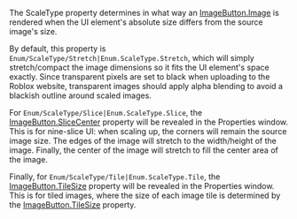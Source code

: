 The ScaleType property determines in what way an [ImageButton.Image](https://developer.roblox.com/en-us/api-reference/property/ImageButton/Image) is rendered when the UI element's absolute size differs from the source image's size.

By default, this property is `Enum/ScaleType/Stretch|Enum.ScaleType.Stretch`, which will simply stretch/compact the image dimensions so it fits the UI element's space exactly. Since transparent pixels are set to black when uploading to the Roblox website, transparent images should apply alpha blending to avoid a blackish outline around scaled images.

For `Enum/ScaleType/Slice|Enum.ScaleType.Slice`, the [ImageButton.SliceCenter](https://developer.roblox.com/en-us/api-reference/property/ImageButton/SliceCenter) property will be revealed in the Properties window. This is for nine-slice UI: when scaling up, the corners will remain the source image size. The edges of the image will stretch to the width/height of the image. Finally, the center of the image will stretch to fill the center area of the image.

Finally, for `Enum/ScaleType/Tile|Enum.ScaleType.Tile`, the [ImageButton.TileSize](https://developer.roblox.com/en-us/api-reference/property/ImageButton/TileSize) property will be revealed in the Properties window. This is for tiled images, where the size of each image tile is determined by the [ImageButton.TileSize](https://developer.roblox.com/en-us/api-reference/property/ImageButton/TileSize) property.